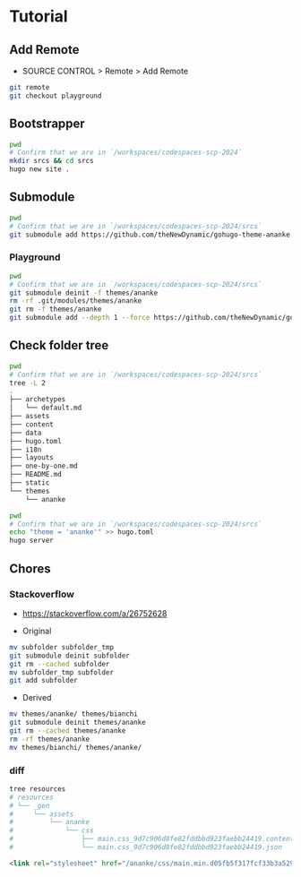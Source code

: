 # Tutorial 

## Add Remote  

- SOURCE CONTROL > Remote > Add Remote  

```bash
git remote  
git checkout playground
```

## Bootstrapper  

```bash
pwd
# Confirm that we are in `/workspaces/codespaces-scp-2024`
mkdir srcs && cd srcs
hugo new site . 
```

## Submodule

```bash
pwd
# Confirm that we are in `/workspaces/codespaces-scp-2024/srcs`  
git submodule add https://github.com/theNewDynamic/gohugo-theme-ananke.git themes/ananke
```

### Playground

```bash
pwd
# Confirm that we are in `/workspaces/codespaces-scp-2024/srcs`
git submodule deinit -f themes/ananke
rm -rf .git/modules/themes/ananke
git rm -f themes/ananke
git submodule add --depth 1 --force https://github.com/theNewDynamic/gohugo-theme-ananke.git themes/ananke
```

## Check folder tree

```bash
pwd
# Confirm that we are in `/workspaces/codespaces-scp-2024/srcs`
tree -L 2
.
├── archetypes
│   └── default.md
├── assets
├── content
├── data
├── hugo.toml
├── i18n
├── layouts
├── one-by-one.md
├── README.md
├── static
└── themes
    └── ananke
```  

```bash  
pwd
# Confirm that we are in `/workspaces/codespaces-scp-2024/srcs`
echo "theme = 'ananke'" >> hugo.toml  
hugo server  
```  

## Chores  

### Stackoverflow  

- <https://stackoverflow.com/a/26752628>  

- Original  

```bash  
mv subfolder subfolder_tmp  
git submodule deinit subfolder  
git rm --cached subfolder  
mv subfolder_tmp subfolder  
git add subfolder  
```  

- Derived  

```bash  
mv themes/ananke/ themes/bianchi
git submodule deinit themes/ananke
git rm --cached themes/ananke
rm -rf themes/ananke  
mv themes/bianchi/ themes/ananke/
```  

### diff

```bash
tree resources
# resources
# └── _gen
#     └── assets
#         └── ananke
#             └── css
#                 ├── main.css_9d7c906d8fe82fddbbd923faebb24419.content
#                 └── main.css_9d7c906d8fe82fddbbd923faebb24419.json
```

```html
<link rel="stylesheet" href="/ananke/css/main.min.d05fb5f317fcf33b3a52936399bdf6f47dc776516e1692e412ec7d76f4a5faa2.css" >
```
